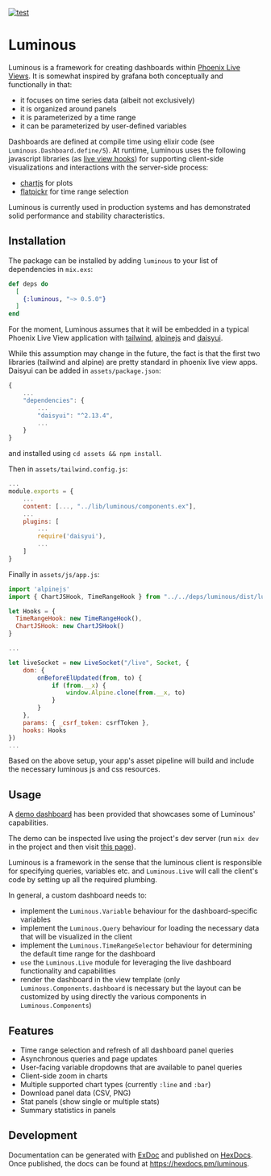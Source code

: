 [![test](https://github.com/elinverd/luminous/actions/workflows/test.yml/badge.svg?branch=main)](https://github.com/elinverd/luminous/actions/workflows/test.yml)

# Luminous

Luminous is a framework for creating dashboards within [Phoenix Live
Views](https://www.phoenixframework.org/). It is somewhat inspired by
grafana both conceptually and functionally in that:

- it focuses on time series data (albeit not exclusively)
- it is organized around panels
- it is parameterized by a time range
- it can be parameterized by user-defined variables

Dashboards are defined at compile time using elixir code (see
`Luminous.Dashboard.define/5`). At runtime, Luminous uses the
following javascript libraries (as [live view
hooks](https://hexdocs.pm/phoenix_live_view/js-interop.html#client-hooks-via-phx-hook))
for supporting client-side visualizations and interactions with the
server-side process:

- [chartjs](https://www.chartjs.org/) for plots
- [flatpickr](https://flatpickr.js.org/) for time range selection

Luminous is currently used in production systems and has demonstrated
solid performance and stability characteristics.

## Installation

The package can be installed by adding `luminous` to your list of
dependencies in `mix.exs`:

```elixir
def deps do
  [
    {:luminous, "~> 0.5.0"}
  ]
end
```

For the moment, Luminous assumes that it will be embedded in a typical
Phoenix Live View application with
[tailwind](https://tailwindcss.com/),
[alpinejs](https://alpinejs.dev/) and
[daisyui](https://daisyui.com/).

While this assumption may change in the future, the fact is that the
first two libraries (tailwind and alpine) are pretty standard in
phoenix live view apps. Daisyui can be added in `assets/package.json`:

```javascript
{
    ...
    "dependencies": {
        ...
        "daisyui": "^2.13.4",
        ...
    }
}
```

and installed using `cd assets && npm install`.

Then in `assets/tailwind.config.js`:

```javascript
...
module.exports = {
    ...
    content: [..., "../lib/luminous/components.ex"],
    ...
    plugins: [
        ...
        require('daisyui'),
        ...
    ]
}
```

Finally in `assets/js/app.js`:

```javascript
import 'alpinejs'
import { ChartJSHook, TimeRangeHook } from "../../deps/luminous/dist/luminous"

let Hooks = {
  TimeRangeHook: new TimeRangeHook(),
  ChartJSHook: new ChartJSHook()
}

...

let liveSocket = new LiveSocket("/live", Socket, {
    dom: {
        onBeforeElUpdated(from, to) {
            if (from.__x) {
                window.Alpine.clone(from.__x, to)
            }
        }
    },
    params: { _csrf_token: csrfToken },
    hooks: Hooks
})
...
```

Based on the above setup, your app's asset pipeline will build and
include the necessary luminous js and css resources.

## Usage

A [demo dashboard](dev/demo_dashboard_live.ex) has been provided that
showcases some of Luminous' capabilities.

The demo can be inspected live using the project's dev server (run
`mix dev` in the project and then visit [this
page](http://localhost:5000/demo)).

Luminous is a framework in the sense that the luminous client is
responsible for specifying queries, variables etc. and `Luminous.Live`
will call the client's code by setting up all the required plumbing.

In general, a custom dashboard needs to:

- implement the `Luminous.Variable` behaviour for the
  dashboard-specific variables
- implement the `Luminous.Query` behaviour for loading the necessary
  data that will be visualized in the client
- implement the `Luminous.TimeRangeSelector` behaviour for determining
  the default time range for the dashboard
- `use` the `Luminous.Live` module for leveraging the live dashboard
  functionality and capabilities
- render the dashboard in the view template (only
  `Luminous.Components.dashboard` is necessary but the layout can be
  customized by using directly the various components in
  `Luminous.Components`)

## Features

- Time range selection and refresh of all dashboard panel queries
- Asynchronous queries and page updates
- User-facing variable dropdowns that are available to panel queries
- Client-side zoom in charts
- Multiple supported chart types (currently `:line` and `:bar`)
- Download panel data (CSV, PNG)
- Stat panels (show single or multiple stats)
- Summary statistics in panels

## Development

Documentation can be generated with
[ExDoc](https://github.com/elixir-lang/ex_doc) and published on
[HexDocs](https://hexdocs.pm). Once published, the docs can be found
at <https://hexdocs.pm/luminous>.
